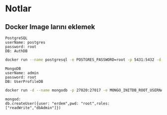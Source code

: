 # Notlar

## Docker Image larını eklemek

    PostgreSQL
    userName: postgres
    password: root
    DB: AuthDB
```bash
docker run --name postgresql -e POSTGRES_PASSWORD=root -p 5431:5432 -d postgres
```
    MongoDB
    userName: admin
    password: root
    DB: UserProfileDB
```bash
docker run -d --name mongodb -p 27020:27017 -e MONGO_INITDB_ROOT_USERNAME=admin -e MONGO_INITDB_ROOT_PASSWORD=root mongo
```

    mongod: 
    db.createUser({user: "erdem",pwd: "root",roles: ["readWrite","dbAdmin"]}) 


